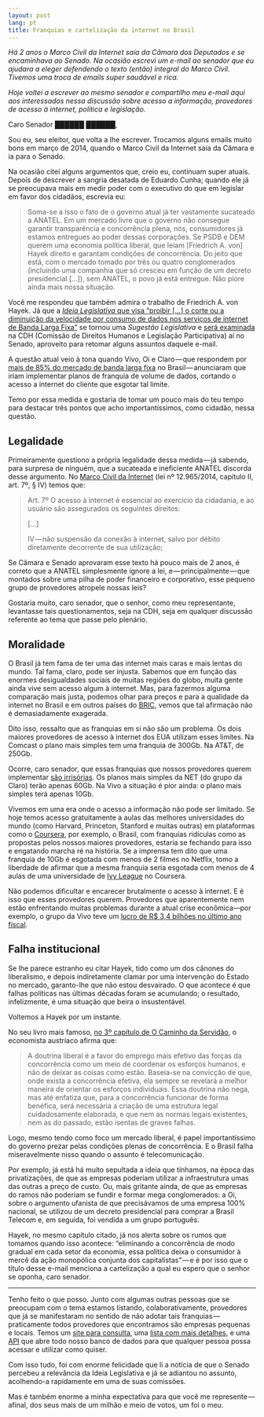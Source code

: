 ```yaml
---
layout: post
lang: pt
title: Franquias e cartelização da internet no Brasil
---
```


_Há 2 anos o Marco Civil da Internet saía da Câmara dos Deputados e se encaminhava ao Senado. Na ocasião escrevi um e-mail ao senador que eu ajudara a eleger defendendo o texto (então) integral do Marco Civil. Tivemos uma troca de emails super saudável e rica._

_Hoje voltei a escrever ao mesmo senador e compartilho meu e-mail aqui aos interessados nessa discussão sobre acesso a informação, provedores de acesso à internet, política e legislação._

Caro Senador ██████ ██████,

Sou eu, seu eleitor, que volta a lhe escrever. Trocamos alguns emails muito bons em março de 2014, quando o Marco Civil da Internet saía da Câmara e ia para o Senado.

Na ocasião citei alguns argumentos que, creio eu, continuam super atuais. Depois de descrever a sangria desatada de Eduardo Cunha; quando ele já se preocupava mais em medir poder com o executivo do que em legislar em favor dos cidadãos, escrevia eu:

> Soma-se a isso o fato de o governo atual já ter vastamente sucateado a ANATEL. Em um mercado livre que o governo não consegue garantir transparência e concorrência plena, nós, consumidores já estamos entregues ao poder dessas corporações. Se PSDB e DEM querem uma economia política liberal, que leiam [Friedrich A. von] Hayek direito e garantam condições de concorrência. Do jeito que está, com o mercado tomado por três ou quatro conglomerados (incluindo uma companhia que só cresceu em função de um decreto presidencial […]), sem ANATEL, o povo já está entregue. Não piore ainda mais nossa situação.

Você me respondeu que também admira o trabalho de Friedrich A. von Hayek. Já que a [_Ideia Legislativa_ que visa “proibir […] o corte ou a diminuição da velocidade por consumo de dados nos serviços de internet de Banda Larga Fixa”](http://www12.senado.leg.br/ecidadania/visualizacaoideia?id=49269) se tornou uma _Sugestão Legislativa_ e [será examinada](http://www12.senado.gov.br/noticias/materias/2016/04/19/sugestao-popular-quer-proibir-corte-de-acesso-a-internet-quando-usuario-esgota-franquia) na CDH (Comissão de Direitos Humanos e Legislação Participativa) aí no Senado, aproveito para retomar alguns assuntos daquele e-mail.

A questão atual veio à tona quando Vivo, Oi e Claro — que respondem por [mais de 85% do mercado de banda larga fixa](http://www.teleco.com.br/blarga.asp) no Brasil — anunciaram que iriam implementar planos de franquia de volume de dados, cortando o acesso a internet do cliente que esgotar tal limite.

Temo por essa medida e gostaria de tomar um pouco mais do teu tempo para destacar três pontos que acho importantíssimos, como cidadão, nessa questão.

## Legalidade

Primeiramente questiono a própria legalidade dessa medida — já sabendo, para surpresa de ninguém, que a sucateada e ineficiente ANATEL discorda desse argumento. No [Marco Civil da Internet](http://www.planalto.gov.br/ccivil_03/_ato2011-2014/2014/lei/l12965.htm) (lei nº 12.965/2014, capítulo II, art. 7º, § IV) temos que:

> Art. 7º O acesso à internet é essencial ao exercício da cidadania, e ao usuário são assegurados os seguintes direitos:
>
> […]
>
> IV — não suspensão da conexão à internet, salvo por débito diretamente decorrente de sua utilização;

Se Câmara e Senado aprovaram esse texto há pouco mais de 2 anos, é correto que a ANATEL simplesmente ignore a lei, e — principalmente — que montados sobre uma pilha de poder financeiro e corporativo, esse pequeno grupo de provedores atropele nossas leis?

Gostaria muito, caro senador, que o senhor, como meu representante, levantasse tais questionamentos, seja na CDH, seja em qualquer discussão referente ao tema que passe pelo plenário.

## Moralidade

O Brasil já tem fama de ter uma das internet mais caras e mais lentas do mundo. Tal fama, claro, pode ser injusta. Sabemos que em função das enormes desigualdades sociais de muitas regiões do globo, muita gente ainda vive sem acesso algum à internet. Mas, para fazermos alguma comparação mais justa, podemos olhar para preços e para a qualidade da internet no Brasil e em outros países do [BRIC](https://pt.wikipedia.org/wiki/BRIC), vemos que tal afirmação não é demasiadamente exagerada.

Dito isso, ressalto que as franquias em si não são um problema. Os dois maiores provedores de acesso à internet dos EUA utilizam esses limites. Na Comcast o plano mais simples tem uma franquia de 300Gb. Na AT&T, de 250Gb.

Ocorre, caro senador, que essas franquias que nossos provedores querem implementar [são irrisórias](https://tecnoblog.net/191493/vivo-limite-franquia-internet-fixa/). Os planos mais simples da NET (do grupo da Claro) terão apenas 60Gb. Na Vivo a situação é pior ainda: o plano mais simples terá apenas 10Gb.

Vivemos em uma era onde o acesso a informação não pode ser limitado. Se hoje temos acesso gratuitamente a aulas das melhores universidades do mundo (como Harvard, Princeton, Stanford e muitas outras) em plataformas como o [Coursera](https://www.coursera.org), por exemplo, o Brasil, com franquias ridículas como as propostas pelos nossos maiores provedores, estaria se fechando para isso e engatando marcha ré na história. Se a imprensa tem dito que uma franquia de 10Gb é esgotada com menos de 2 filmes no Netflix, tomo a liberdade de afirmar que a mesma franquia seria esgotada com menos de 4 aulas de uma universidade de [Ivy League](https://pt.wikipedia.org/wiki/Ivy_League) no Coursera.

Não podemos dificultar e encarecer brutalmente o acesso à internet. E é isso que esses provedores querem. Provedores que aparentemente nem estão enfrentando muitas problemas durante a atual crise econômica—por exemplo, o grupo da Vivo teve um [lucro de R$ 3,4 bilhões no último ano fiscal](http://exame.abril.com.br/mercados/cotacoes-bovespa/acoes/VIVT4/balanco).

## Falha institucional

Se lhe parece estranho eu citar Hayek, tido como um dos cânones do liberalismo, e depois indiretamente clamar por uma intervenção do Estado no mercado, garanto-lhe que não estou desvairado. O que acontece é que falhas políticas nas últimas décadas foram se acumulando; o resultado, infelizmente, é uma situação que beira o insustentável.

Voltemos a Hayek por um instante.

No seu livro mais famoso, [no 3º capítulo de O Caminho da Servidão](http://www.mises.org.br/Ebook.aspx?id=31), o economista austríaco afirma que:

> A doutrina liberal é a favor do emprego mais efetivo das forças da concorrência como um meio de coordenar os esforços humanos, e não de deixar as coisas como estão. Baseia-se na convicção de que, onde exista a concorrência efetiva, ela sempre se revelará a melhor maneira de orientar os esforços individuais. Essa doutrina não nega, mas até enfatiza que, para a concorrência funcionar de forma benéfica, será necessária a criação de uma estrutura legal cuidadosamente elaborada, e que nem as normas legais existentes, nem as do passado, estão isentas de graves falhas.

Logo, mesmo tendo como foco um mercado liberal, é papel importantíssimo do governo prezar pelas condições plenas de concorrência. E o Brasil falha miseravelmente nisso quando o assunto é telecomunicação.

Por exemplo, já está há muito sepultada a ideia que tínhamos, na época das privatizações, de que as empresas poderiam utilizar a infraestrutura umas das outras a preço de custo. Ou, mais gritante ainda, de que as empresas do ramos não poderiam se fundir e formar mega conglomerados: a Oi, sobre o argumento ufanista de que precisávamos de uma empresa 100% nacional, se utilizou de um decreto presidencial para comprar a Brasil Telecom e, em seguida, foi vendida a um grupo português.

Hayek, no mesmo capítulo citado, já nos alerta sobre os rumos que tomamos quando isso acontece: “eliminando a concorrência de modo gradual em cada setor da economia, essa política deixa o consumidor à mercê da ação monopólica conjunta dos capitalistas” — e é por isso que o título desse e-mail menciona a cartelização a qual eu espero que o senhor se oponha, caro senador.

* * *

Tenho feito o que posso. Junto com algumas outras pessoas que se preocupam com o tema estamos listando, colaborativamente, provedores que já se manifestaram no sentido de não adotar tais franquias — praticamente todos provedores que encontramos são empresas pequenas e locais. Temos um [site para consulta](http://internetsemlimites.github.io/), uma [lista com mais detalhes](https://github.com/InternetSemLimites/InternetSemLimites/), e uma [API](http://github.com/InternetSemLimites/PublicAPI) que abre todo nosso banco de dados para que qualquer pessoa possa acessar e utilizar como quiser.

Com isso tudo, foi com enorme felicidade que li a notícia de que o Senado percebeu a relevância da Ideia Legislativa e já se adiantou no assunto, acolhendo-a rapidamente em uma de suas comissões.

Mas é também enorme a minha expectativa para que você me represente — afinal, dos seus mais de um milhão e meio de votos, um foi o meu.